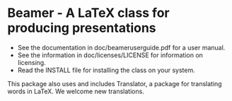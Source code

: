 Beamer - A LaTeX class for producing presentations
==================================================

* See the documentation in doc/beameruserguide.pdf for a user manual.
* See the information in doc/licenses/LICENSE for information on licensing.
* Read the INSTALL file for installing the class on your system.

This package also uses and includes Translator, a package for translating
words in LaTeX. We welcome new translations.
